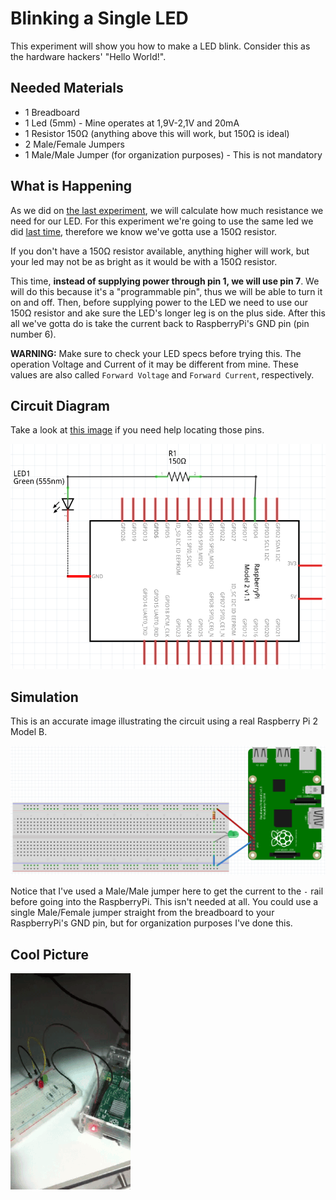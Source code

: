 # Blinking a Single LED

This experiment will show you how to make a LED blink. Consider this as the hardware hackers' "Hello World!".

## Needed Materials

- 1 Breadboard
- 1 Led (5mm) - Mine operates at 1,9V-2,1V and 20mA
- 1 Resistor 150Ω (anything above this will work, but 150Ω is ideal)
- 2 Male/Female Jumpers
- 1 Male/Male Jumper (for organization purposes) - This is not mandatory

## What is Happening

As we did on [the last experiment](../single-led/README.md), we will calculate how much resistance we need for our LED. For this experiment we're going to use the same led we did [last time](../single-led/README.md), therefore we know we've gotta use a 150Ω resistor.

If you don't have a 150Ω resistor available, anything higher will work, but your led may not be as bright as it would be with a 150Ω resistor.

This time, **instead of supplying power through pin 1, we will use pin 7**. We will do this because it's a "programmable pin", thus we will be able to turn it on and off. Then, before supplying power to the LED we need to use our 150Ω resistor and ake sure the LED's longer leg is on the plus side. After this all we've gotta do is take the current back to RaspberryPi's GND pin (pin number 6).

**WARNING:** Make sure to check your LED specs before trying this. The operation Voltage and Current of it may be different from mine. These values are also called `Forward Voltage` and `Forward Current`, respectively.

## Circuit Diagram

Take a look at [this image](../rp2-pins.png?raw=true) if you need help locating those pins.

![Circuit Diagram](./diagram.png?raw=true)

## Simulation

This is an accurate image illustrating the circuit using a real Raspberry Pi 2 Model B.

![Fritzing Simulation](./fritzing-simulation.png?raw=true)

Notice that I've used a Male/Male jumper here to get the current to the `-` rail before going into the RaspberryPi. This isn't needed at all. You could use a single Male/Female jumper straight from the breadboard to your RaspberryPi's GND pin, but for organization purposes I've done this.

## Cool Picture

![Cool Picture](./cool-picture.gif?raw=true)